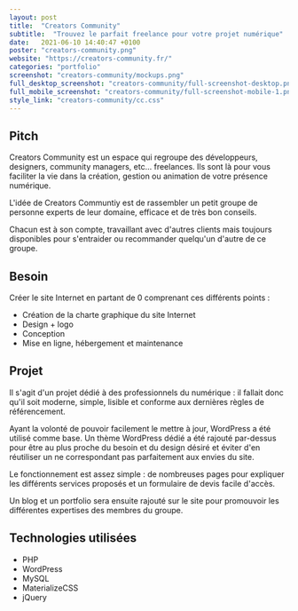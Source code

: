```yaml
---
layout: post
title:  "Creators Community"
subtitle:  "Trouvez le parfait freelance pour votre projet numérique"
date:   2021-06-10 14:40:47 +0100
poster: "creators-community.png"
website: "https://creators-community.fr/"
categories: "portfolio"
screenshot: "creators-community/mockups.png"
full_desktop_screenshot: "creators-community/full-screenshot-desktop.png"
full_mobile_screenshot: "creators-community/full-screenshot-mobile-1.png"
style_link: "creators-community/cc.css"
---
```


## Pitch

Creators Community est un espace qui regroupe des développeurs, designers, community managers, etc... freelances.
Ils sont là pour vous faciliter la vie dans la création, gestion ou animation de votre présence numérique.

L'idée de Creators Communtiy est de rassembler un petit groupe de personne experts de leur domaine, efficace et de très bon conseils.

Chacun est à son compte, travaillant avec d'autres clients mais toujours disponibles pour s'entraider ou recommander quelqu'un d'autre de ce groupe.

## Besoin

Créer le site Internet en partant de 0 comprenant ces différents points :

- Création de la charte graphique du site Internet
- Design + logo
- Conception
- Mise en ligne, hébergement et maintenance

## Projet

Il s'agit d'un projet dédié à des professionnels du numérique : il fallait donc qu'il soit moderne, simple, lisible et conforme aux dernières règles de référencement.

Ayant la volonté de pouvoir facilement le mettre à jour, WordPress a été utilisé comme base.
Un thème WordPress dédié a été rajouté par-dessus pour être au plus proche du besoin et du design désiré et éviter d'en réutiliser un ne correspondant pas parfaitement aux envies du site.

Le fonctionnement est assez simple : de nombreuses pages pour expliquer les différents services proposés et un formulaire de devis facile d'accès.

Un blog et un portfolio sera ensuite rajouté sur le site pour promouvoir les différentes expertises des membres du groupe.

## Technologies utilisées

- PHP
- WordPress
- MySQL
- MaterializeCSS
- jQuery
